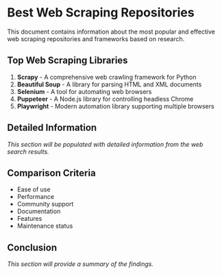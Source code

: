 # Best Web Scraping Repositories

This document contains information about the most popular and effective web scraping repositories and frameworks based on research.

## Top Web Scraping Libraries

1. **Scrapy** - A comprehensive web crawling framework for Python
2. **Beautiful Soup** - A library for parsing HTML and XML documents
3. **Selenium** - A tool for automating web browsers
4. **Puppeteer** - A Node.js library for controlling headless Chrome
5. **Playwright** - Modern automation library supporting multiple browsers

## Detailed Information

_This section will be populated with detailed information from the web search results._

## Comparison Criteria

- Ease of use
- Performance
- Community support
- Documentation
- Features
- Maintenance status

## Conclusion

_This section will provide a summary of the findings._